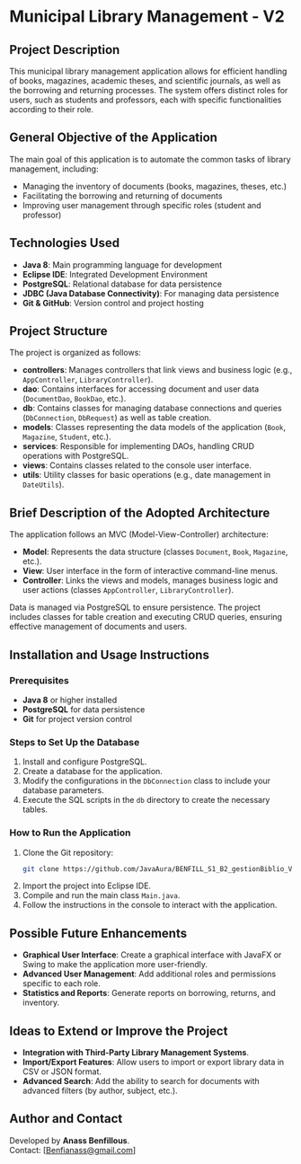 # Municipal Library Management - V2

## Project Description
This municipal library management application allows for efficient handling of books, magazines, academic theses, and scientific journals, as well as the borrowing and returning processes. The system offers distinct roles for users, such as students and professors, each with specific functionalities according to their role.

## General Objective of the Application
The main goal of this application is to automate the common tasks of library management, including:
- Managing the inventory of documents (books, magazines, theses, etc.)
- Facilitating the borrowing and returning of documents
- Improving user management through specific roles (student and professor)

## Technologies Used
- **Java 8**: Main programming language for development
- **Eclipse IDE**: Integrated Development Environment
- **PostgreSQL**: Relational database for data persistence
- **JDBC (Java Database Connectivity)**: For managing data persistence
- **Git & GitHub**: Version control and project hosting

## Project Structure
The project is organized as follows:

- **controllers**: Manages controllers that link views and business logic (e.g., `AppController`, `LibraryController`).
- **dao**: Contains interfaces for accessing document and user data (`DocumentDao`, `BookDao`, etc.).
- **db**: Contains classes for managing database connections and queries (`DbConnection`, `DbRequest`) as well as table creation.
- **models**: Classes representing the data models of the application (`Book`, `Magazine`, `Student`, etc.).
- **services**: Responsible for implementing DAOs, handling CRUD operations with PostgreSQL.
- **views**: Contains classes related to the console user interface.
- **utils**: Utility classes for basic operations (e.g., date management in `DateUtils`).

## Brief Description of the Adopted Architecture
The application follows an MVC (Model-View-Controller) architecture:
- **Model**: Represents the data structure (classes `Document`, `Book`, `Magazine`, etc.).
- **View**: User interface in the form of interactive command-line menus.
- **Controller**: Links the views and models, manages business logic and user actions (classes `AppController`, `LibraryController`).

Data is managed via PostgreSQL to ensure persistence. The project includes classes for table creation and executing CRUD queries, ensuring effective management of documents and users.

## Installation and Usage Instructions

### Prerequisites
- **Java 8** or higher installed
- **PostgreSQL** for data persistence
- **Git** for project version control

### Steps to Set Up the Database
1. Install and configure PostgreSQL.
2. Create a database for the application.
3. Modify the configurations in the `DbConnection` class to include your database parameters.
4. Execute the SQL scripts in the `db` directory to create the necessary tables.

### How to Run the Application
1. Clone the Git repository:
   ```bash
   git clone https://github.com/JavaAura/BENFILL_S1_B2_gestionBiblio_V
   ```
2. Import the project into Eclipse IDE.
3. Compile and run the main class `Main.java`.
4. Follow the instructions in the console to interact with the application.

## Possible Future Enhancements
- **Graphical User Interface**: Create a graphical interface with JavaFX or Swing to make the application more user-friendly.
- **Advanced User Management**: Add additional roles and permissions specific to each role.
- **Statistics and Reports**: Generate reports on borrowing, returns, and inventory.

## Ideas to Extend or Improve the Project
- **Integration with Third-Party Library Management Systems**.
- **Import/Export Features**: Allow users to import or export library data in CSV or JSON format.
- **Advanced Search**: Add the ability to search for documents with advanced filters (by author, subject, etc.).

## Author and Contact
Developed by **Anass Benfillous**.  
Contact: [Benfianass@gmail.com]
